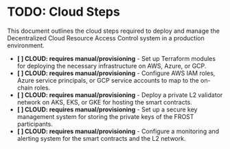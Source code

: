 # TODO: Cloud Steps

This document outlines the cloud steps required to deploy and manage the Decentralized Cloud Resource Access Control system in a production environment.

- **[ ] CLOUD: requires manual/provisioning** - Set up Terraform modules for deploying the necessary infrastructure on AWS, Azure, or GCP.
- **[ ] CLOUD: requires manual/provisioning** - Configure AWS IAM roles, Azure service principals, or GCP service accounts to map to the on-chain roles.
- **[ ] CLOUD: requires manual/provisioning** - Deploy a private L2 validator network on AKS, EKS, or GKE for hosting the smart contracts.
- **[ ] CLOUD: requires manual/provisioning** - Set up a secure key management system for storing the private keys of the FROST participants.
- **[ ] CLOUD: requires manual/provisioning** - Configure a monitoring and alerting system for the smart contracts and the L2 network.
